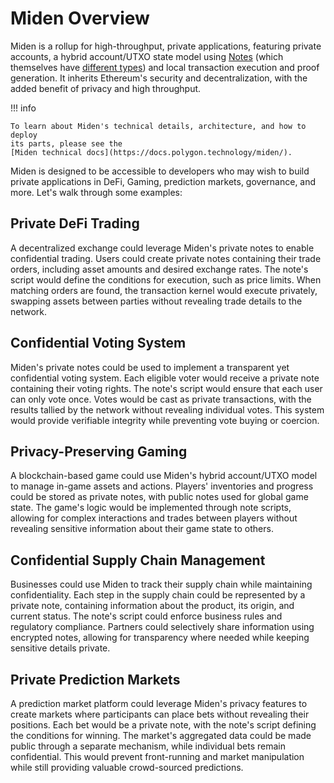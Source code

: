 # Miden Overview

Miden is a rollup for high-throughput, private applications, featuring private
accounts, a hybrid account/UTXO state model using [Notes](./note_features.md)
(which themselves have [different types](./note_types.md)) and local transaction
execution and proof generation. It inherits Ethereum's security and
decentralization, with the added benefit of privacy and high throughput.

!!! info

    To learn about Miden's technical details, architecture, and how to deploy
    its parts, please see the
    [Miden technical docs](https://docs.polygon.technology/miden/).

Miden is designed to be accessible to developers who may wish to build private
applications in DeFi, Gaming, prediction markets, governance, and more. Let's
walk through some examples:

## Private DeFi Trading

A decentralized exchange could leverage Miden's private notes to enable
confidential trading. Users could create private notes containing their trade
orders, including asset amounts and desired exchange rates. The note's script
would define the conditions for execution, such as price limits. When matching
orders are found, the transaction kernel would execute privately, swapping
assets between parties without revealing trade details to the network.

## Confidential Voting System

Miden's private notes could be used to implement a transparent yet confidential
voting system. Each eligible voter would receive a private note containing their
voting rights. The note's script would ensure that each user can only vote once.
Votes would be cast as private transactions, with the results tallied by the
network without revealing individual votes. This system would provide verifiable
integrity while preventing vote buying or coercion.

## Privacy-Preserving Gaming

A blockchain-based game could use Miden's hybrid account/UTXO model to manage
in-game assets and actions. Players' inventories and progress could be stored as
private notes, with public notes used for global game state. The game's logic
would be implemented through note scripts, allowing for complex interactions and
trades between players without revealing sensitive information about their game
state to others.

## Confidential Supply Chain Management

Businesses could use Miden to track their supply chain while maintaining
confidentiality. Each step in the supply chain could be represented by a private
note, containing information about the product, its origin, and current status.
The note's script could enforce business rules and regulatory compliance.
Partners could selectively share information using encrypted notes, allowing for
transparency where needed while keeping sensitive details private.

## Private Prediction Markets

A prediction market platform could leverage Miden's privacy features to create
markets where participants can place bets without revealing their positions.
Each bet would be a private note, with the note's script defining the conditions
for winning. The market's aggregated data could be made public through a
separate mechanism, while individual bets remain confidential. This would
prevent front-running and market manipulation while still providing valuable
crowd-sourced predictions.
